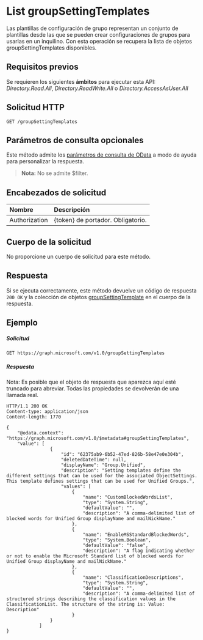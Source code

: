 # <a name="list-groupsettingtemplates"></a>List groupSettingTemplates

Las plantillas de configuración de grupo representan un conjunto de plantillas desde las que se pueden crear configuraciones de grupos para usarlas en un inquilino.  Con esta operación se recupera la lista de objetos groupSettingTemplates disponibles.

## <a name="prerequisites"></a>Requisitos previos

Se requieren los siguientes **ámbitos** para ejecutar esta API: *Directory.Read.All*, *Directory.ReadWrite.All* o *Directory.AccessAsUser.All*

## <a name="http-request"></a>Solicitud HTTP
<!-- { "blockType": "ignored" } -->
```http
GET /groupSettingTemplates
```
## <a name="optional-query-parameters"></a>Parámetros de consulta opcionales
Este método admite los [parámetros de consulta de OData](http://graph.microsoft.io/docs/overview/query_parameters) a modo de ayuda para personalizar la respuesta.

> **Nota:** No se admite $filter.

## <a name="request-headers"></a>Encabezados de solicitud
| Nombre | Descripción |
|:----------|:----------|
| Authorization  | {token} de portador. Obligatorio. |

## <a name="request-body"></a>Cuerpo de la solicitud
No proporcione un cuerpo de solicitud para este método.
## <a name="response"></a>Respuesta
Si se ejecuta correctamente, este método devuelve un código de respuesta `200 OK` y la colección de objetos [groupSettingTemplate](../resources/groupsettingtemplate.md) en el cuerpo de la respuesta.

## <a name="example"></a>Ejemplo
##### <a name="request"></a>Solicitud
<!-- {
  "blockType": "request",
  "name": "get_groupsettingtemplates"
}-->
```http
GET https://graph.microsoft.com/v1.0/groupSettingTemplates
```
##### <a name="response"></a>Respuesta

Nota: Es posible que el objeto de respuesta que aparezca aquí esté truncado para abreviar. Todas las propiedades se devolverán de una llamada real.
<!-- {
  "blockType": "response",
  "truncated": true,
  "@odata.type": "microsoft.graph.groupSettingTemplate",
  "isCollection": true
} -->
```http
HTTP/1.1 200 OK
Content-type: application/json
Content-length: 1770

{
    "@odata.context": "https://graph.microsoft.com/v1.0/$metadata#groupSettingTemplates",
    "value": [
                {
                    "id": "62375ab9-6b52-47ed-826b-58e47e0e304b",
                    "deletedDateTime": null,
                    "displayName": "Group.Unified",
                    "description": "Setting templates define the different settings that can be used for the associated ObjectSettings. This template defines settings that can be used for Unified Groups.",
                    "values": [
                        {
                            "name": "CustomBlockedWordsList",
                            "type": "System.String",
                            "defaultValue": "",
                            "description": "A comma-delimited list of blocked words for Unified Group displayName and mailNickName."
                        },
                        {
                            "name": "EnableMSStandardBlockedWords",
                            "type": "System.Boolean",
                            "defaultValue": "false",
                            "description": "A flag indicating whether or not to enable the Microsoft Standard list of blocked words for Unified Group displayName and mailNickName."
                        },
                        {
                            "name": "ClassificationDescriptions",
                            "type": "System.String",
                            "defaultValue": "",
                            "description": "A comma-delimited list of structured strings describing the classification values in the ClassificationList. The structure of the string is: Value: Description"
                        }
                }
            ]
}
```

<!-- uuid: 8fcb5dbc-d5aa-4681-8e31-b001d5168d79
2015-10-25 14:57:30 UTC -->
<!-- {
  "type": "#page.annotation",
  "description": "List groupSettingTemplates",
  "keywords": "",
  "section": "documentation",
  "tocPath": ""
}-->